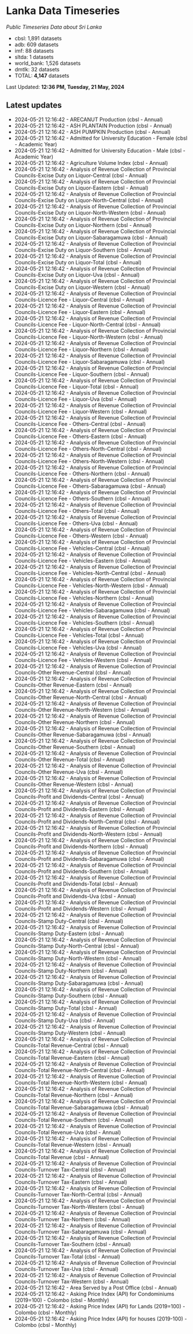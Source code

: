 # Lanka Data Timeseries
*Public Timeseries Data about Sri Lanka*

* cbsl: 1,891 datasets
* adb: 609 datasets
* imf: 88 datasets
* sltda: 1 datasets
* world_bank: 1,526 datasets
* dmtlk: 32 datasets
* TOTAL: **4,147** datasets

Last Updated: **12:36 PM, Tuesday, 21 May, 2024**

## Latest updates

* 2024-05-21 12:16:42 - ARECANUT Production (cbsl - Annual)
* 2024-05-21 12:16:42 - ASH PLANTAIN Production (cbsl - Annual)
* 2024-05-21 12:16:42 - ASH PUMPKIN Production (cbsl - Annual)
* 2024-05-21 12:16:42 - Admitted for University Education - Female (cbsl - Academic Year)
* 2024-05-21 12:16:42 - Admitted for University Education - Male (cbsl - Academic Year)
* 2024-05-21 12:16:42 - Agriculture Volume Index (cbsl - Annual)
* 2024-05-21 12:16:42 - Analysis of Revenue Collection of Provincial Councils-Excise Duty on Liquor-Central (cbsl - Annual)
* 2024-05-21 12:16:42 - Analysis of Revenue Collection of Provincial Councils-Excise Duty on Liquor-Eastern (cbsl - Annual)
* 2024-05-21 12:16:42 - Analysis of Revenue Collection of Provincial Councils-Excise Duty on Liquor-North-Central (cbsl - Annual)
* 2024-05-21 12:16:42 - Analysis of Revenue Collection of Provincial Councils-Excise Duty on Liquor-North-Western (cbsl - Annual)
* 2024-05-21 12:16:42 - Analysis of Revenue Collection of Provincial Councils-Excise Duty on Liquor-Northern (cbsl - Annual)
* 2024-05-21 12:16:42 - Analysis of Revenue Collection of Provincial Councils-Excise Duty on Liquor-Sabaragamuwa (cbsl - Annual)
* 2024-05-21 12:16:42 - Analysis of Revenue Collection of Provincial Councils-Excise Duty on Liquor-Southern (cbsl - Annual)
* 2024-05-21 12:16:42 - Analysis of Revenue Collection of Provincial Councils-Excise Duty on Liquor-Total (cbsl - Annual)
* 2024-05-21 12:16:42 - Analysis of Revenue Collection of Provincial Councils-Excise Duty on Liquor-Uva (cbsl - Annual)
* 2024-05-21 12:16:42 - Analysis of Revenue Collection of Provincial Councils-Excise Duty on Liquor-Western (cbsl - Annual)
* 2024-05-21 12:16:42 - Analysis of Revenue Collection of Provincial Councils-Licence Fee - Liquor-Central (cbsl - Annual)
* 2024-05-21 12:16:42 - Analysis of Revenue Collection of Provincial Councils-Licence Fee - Liquor-Eastern (cbsl - Annual)
* 2024-05-21 12:16:42 - Analysis of Revenue Collection of Provincial Councils-Licence Fee - Liquor-North-Central (cbsl - Annual)
* 2024-05-21 12:16:42 - Analysis of Revenue Collection of Provincial Councils-Licence Fee - Liquor-North-Western (cbsl - Annual)
* 2024-05-21 12:16:42 - Analysis of Revenue Collection of Provincial Councils-Licence Fee - Liquor-Northern (cbsl - Annual)
* 2024-05-21 12:16:42 - Analysis of Revenue Collection of Provincial Councils-Licence Fee - Liquor-Sabaragamuwa (cbsl - Annual)
* 2024-05-21 12:16:42 - Analysis of Revenue Collection of Provincial Councils-Licence Fee - Liquor-Southern (cbsl - Annual)
* 2024-05-21 12:16:42 - Analysis of Revenue Collection of Provincial Councils-Licence Fee - Liquor-Total (cbsl - Annual)
* 2024-05-21 12:16:42 - Analysis of Revenue Collection of Provincial Councils-Licence Fee - Liquor-Uva (cbsl - Annual)
* 2024-05-21 12:16:42 - Analysis of Revenue Collection of Provincial Councils-Licence Fee - Liquor-Western (cbsl - Annual)
* 2024-05-21 12:16:42 - Analysis of Revenue Collection of Provincial Councils-Licence Fee - Others-Central (cbsl - Annual)
* 2024-05-21 12:16:42 - Analysis of Revenue Collection of Provincial Councils-Licence Fee - Others-Eastern (cbsl - Annual)
* 2024-05-21 12:16:42 - Analysis of Revenue Collection of Provincial Councils-Licence Fee - Others-North-Central (cbsl - Annual)
* 2024-05-21 12:16:42 - Analysis of Revenue Collection of Provincial Councils-Licence Fee - Others-North-Western (cbsl - Annual)
* 2024-05-21 12:16:42 - Analysis of Revenue Collection of Provincial Councils-Licence Fee - Others-Northern (cbsl - Annual)
* 2024-05-21 12:16:42 - Analysis of Revenue Collection of Provincial Councils-Licence Fee - Others-Sabaragamuwa (cbsl - Annual)
* 2024-05-21 12:16:42 - Analysis of Revenue Collection of Provincial Councils-Licence Fee - Others-Southern (cbsl - Annual)
* 2024-05-21 12:16:42 - Analysis of Revenue Collection of Provincial Councils-Licence Fee - Others-Total (cbsl - Annual)
* 2024-05-21 12:16:42 - Analysis of Revenue Collection of Provincial Councils-Licence Fee - Others-Uva (cbsl - Annual)
* 2024-05-21 12:16:42 - Analysis of Revenue Collection of Provincial Councils-Licence Fee - Others-Western (cbsl - Annual)
* 2024-05-21 12:16:42 - Analysis of Revenue Collection of Provincial Councils-Licence Fee - Vehicles-Central (cbsl - Annual)
* 2024-05-21 12:16:42 - Analysis of Revenue Collection of Provincial Councils-Licence Fee - Vehicles-Eastern (cbsl - Annual)
* 2024-05-21 12:16:42 - Analysis of Revenue Collection of Provincial Councils-Licence Fee - Vehicles-North-Central (cbsl - Annual)
* 2024-05-21 12:16:42 - Analysis of Revenue Collection of Provincial Councils-Licence Fee - Vehicles-North-Western (cbsl - Annual)
* 2024-05-21 12:16:42 - Analysis of Revenue Collection of Provincial Councils-Licence Fee - Vehicles-Northern (cbsl - Annual)
* 2024-05-21 12:16:42 - Analysis of Revenue Collection of Provincial Councils-Licence Fee - Vehicles-Sabaragamuwa (cbsl - Annual)
* 2024-05-21 12:16:42 - Analysis of Revenue Collection of Provincial Councils-Licence Fee - Vehicles-Southern (cbsl - Annual)
* 2024-05-21 12:16:42 - Analysis of Revenue Collection of Provincial Councils-Licence Fee - Vehicles-Total (cbsl - Annual)
* 2024-05-21 12:16:42 - Analysis of Revenue Collection of Provincial Councils-Licence Fee - Vehicles-Uva (cbsl - Annual)
* 2024-05-21 12:16:42 - Analysis of Revenue Collection of Provincial Councils-Licence Fee - Vehicles-Western (cbsl - Annual)
* 2024-05-21 12:16:42 - Analysis of Revenue Collection of Provincial Councils-Other Revenue-Central (cbsl - Annual)
* 2024-05-21 12:16:42 - Analysis of Revenue Collection of Provincial Councils-Other Revenue-Eastern (cbsl - Annual)
* 2024-05-21 12:16:42 - Analysis of Revenue Collection of Provincial Councils-Other Revenue-North-Central (cbsl - Annual)
* 2024-05-21 12:16:42 - Analysis of Revenue Collection of Provincial Councils-Other Revenue-North-Western (cbsl - Annual)
* 2024-05-21 12:16:42 - Analysis of Revenue Collection of Provincial Councils-Other Revenue-Northern (cbsl - Annual)
* 2024-05-21 12:16:42 - Analysis of Revenue Collection of Provincial Councils-Other Revenue-Sabaragamuwa (cbsl - Annual)
* 2024-05-21 12:16:42 - Analysis of Revenue Collection of Provincial Councils-Other Revenue-Southern (cbsl - Annual)
* 2024-05-21 12:16:42 - Analysis of Revenue Collection of Provincial Councils-Other Revenue-Total (cbsl - Annual)
* 2024-05-21 12:16:42 - Analysis of Revenue Collection of Provincial Councils-Other Revenue-Uva (cbsl - Annual)
* 2024-05-21 12:16:42 - Analysis of Revenue Collection of Provincial Councils-Other Revenue-Western (cbsl - Annual)
* 2024-05-21 12:16:42 - Analysis of Revenue Collection of Provincial Councils-Profit and Dividends-Central (cbsl - Annual)
* 2024-05-21 12:16:42 - Analysis of Revenue Collection of Provincial Councils-Profit and Dividends-Eastern (cbsl - Annual)
* 2024-05-21 12:16:42 - Analysis of Revenue Collection of Provincial Councils-Profit and Dividends-North-Central (cbsl - Annual)
* 2024-05-21 12:16:42 - Analysis of Revenue Collection of Provincial Councils-Profit and Dividends-North-Western (cbsl - Annual)
* 2024-05-21 12:16:42 - Analysis of Revenue Collection of Provincial Councils-Profit and Dividends-Northern (cbsl - Annual)
* 2024-05-21 12:16:42 - Analysis of Revenue Collection of Provincial Councils-Profit and Dividends-Sabaragamuwa (cbsl - Annual)
* 2024-05-21 12:16:42 - Analysis of Revenue Collection of Provincial Councils-Profit and Dividends-Southern (cbsl - Annual)
* 2024-05-21 12:16:42 - Analysis of Revenue Collection of Provincial Councils-Profit and Dividends-Total (cbsl - Annual)
* 2024-05-21 12:16:42 - Analysis of Revenue Collection of Provincial Councils-Profit and Dividends-Uva (cbsl - Annual)
* 2024-05-21 12:16:42 - Analysis of Revenue Collection of Provincial Councils-Profit and Dividends-Western (cbsl - Annual)
* 2024-05-21 12:16:42 - Analysis of Revenue Collection of Provincial Councils-Stamp Duty-Central (cbsl - Annual)
* 2024-05-21 12:16:42 - Analysis of Revenue Collection of Provincial Councils-Stamp Duty-Eastern (cbsl - Annual)
* 2024-05-21 12:16:42 - Analysis of Revenue Collection of Provincial Councils-Stamp Duty-North-Central (cbsl - Annual)
* 2024-05-21 12:16:42 - Analysis of Revenue Collection of Provincial Councils-Stamp Duty-North-Western (cbsl - Annual)
* 2024-05-21 12:16:42 - Analysis of Revenue Collection of Provincial Councils-Stamp Duty-Northern (cbsl - Annual)
* 2024-05-21 12:16:42 - Analysis of Revenue Collection of Provincial Councils-Stamp Duty-Sabaragamuwa (cbsl - Annual)
* 2024-05-21 12:16:42 - Analysis of Revenue Collection of Provincial Councils-Stamp Duty-Southern (cbsl - Annual)
* 2024-05-21 12:16:42 - Analysis of Revenue Collection of Provincial Councils-Stamp Duty-Total (cbsl - Annual)
* 2024-05-21 12:16:42 - Analysis of Revenue Collection of Provincial Councils-Stamp Duty-Uva (cbsl - Annual)
* 2024-05-21 12:16:42 - Analysis of Revenue Collection of Provincial Councils-Stamp Duty-Western (cbsl - Annual)
* 2024-05-21 12:16:42 - Analysis of Revenue Collection of Provincial Councils-Total Revenue-Central (cbsl - Annual)
* 2024-05-21 12:16:42 - Analysis of Revenue Collection of Provincial Councils-Total Revenue-Eastern (cbsl - Annual)
* 2024-05-21 12:16:42 - Analysis of Revenue Collection of Provincial Councils-Total Revenue-North-Central (cbsl - Annual)
* 2024-05-21 12:16:42 - Analysis of Revenue Collection of Provincial Councils-Total Revenue-North-Western (cbsl - Annual)
* 2024-05-21 12:16:42 - Analysis of Revenue Collection of Provincial Councils-Total Revenue-Northern (cbsl - Annual)
* 2024-05-21 12:16:42 - Analysis of Revenue Collection of Provincial Councils-Total Revenue-Sabaragamuwa (cbsl - Annual)
* 2024-05-21 12:16:42 - Analysis of Revenue Collection of Provincial Councils-Total Revenue-Southern (cbsl - Annual)
* 2024-05-21 12:16:42 - Analysis of Revenue Collection of Provincial Councils-Total Revenue-Uva (cbsl - Annual)
* 2024-05-21 12:16:42 - Analysis of Revenue Collection of Provincial Councils-Total Revenue-Western (cbsl - Annual)
* 2024-05-21 12:16:42 - Analysis of Revenue Collection of Provincial Councils-Total Revenue (cbsl - Annual)
* 2024-05-21 12:16:42 - Analysis of Revenue Collection of Provincial Councils-Turnover Tax-Central (cbsl - Annual)
* 2024-05-21 12:16:42 - Analysis of Revenue Collection of Provincial Councils-Turnover Tax-Eastern (cbsl - Annual)
* 2024-05-21 12:16:42 - Analysis of Revenue Collection of Provincial Councils-Turnover Tax-North-Central (cbsl - Annual)
* 2024-05-21 12:16:42 - Analysis of Revenue Collection of Provincial Councils-Turnover Tax-North-Western (cbsl - Annual)
* 2024-05-21 12:16:42 - Analysis of Revenue Collection of Provincial Councils-Turnover Tax-Northern (cbsl - Annual)
* 2024-05-21 12:16:42 - Analysis of Revenue Collection of Provincial Councils-Turnover Tax-Sabaragamuwa (cbsl - Annual)
* 2024-05-21 12:16:42 - Analysis of Revenue Collection of Provincial Councils-Turnover Tax-Southern (cbsl - Annual)
* 2024-05-21 12:16:42 - Analysis of Revenue Collection of Provincial Councils-Turnover Tax-Total (cbsl - Annual)
* 2024-05-21 12:16:42 - Analysis of Revenue Collection of Provincial Councils-Turnover Tax-Uva (cbsl - Annual)
* 2024-05-21 12:16:42 - Analysis of Revenue Collection of Provincial Councils-Turnover Tax-Western (cbsl - Annual)
* 2024-05-21 12:16:42 - Area Served by a Post Office (cbsl - Annual)
* 2024-05-21 12:16:42 - Asking Price Index (API) for Condominiums (2019=100) - Colombo (cbsl - Monthly)
* 2024-05-21 12:16:42 - Asking Price Index (API) for Lands (2019=100) - Colombo (cbsl - Monthly)
* 2024-05-21 12:16:42 - Asking Price Index (API) for houses (2019-100) - Colombo (cbsl - Monthly)